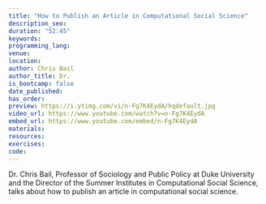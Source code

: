 ```yaml
---
title: "How to Publish an Article in Computational Social Science"
description_seo:
duration: "52:45"
keywords:
programming_lang:
venue:
location:
author: Chris Bail
author_title: Dr.
is_bootcamp: false
date_published: 
has_order:
preview: https://i.ytimg.com/vi/n-Fg7K4EydA/hqdefault.jpg
video_url: https://www.youtube.com/watch?v=n-Fg7K4EydA
embed_url: https://www.youtube.com/embed/n-Fg7K4EydA
materials:
resources:
exercises:
code:
---
```


Dr. Chris Bail, Professor of Sociology and Public Policy at Duke University and the Director of the Summer Institutes in Computational Social Science, talks about how to publish an article in computational social science.